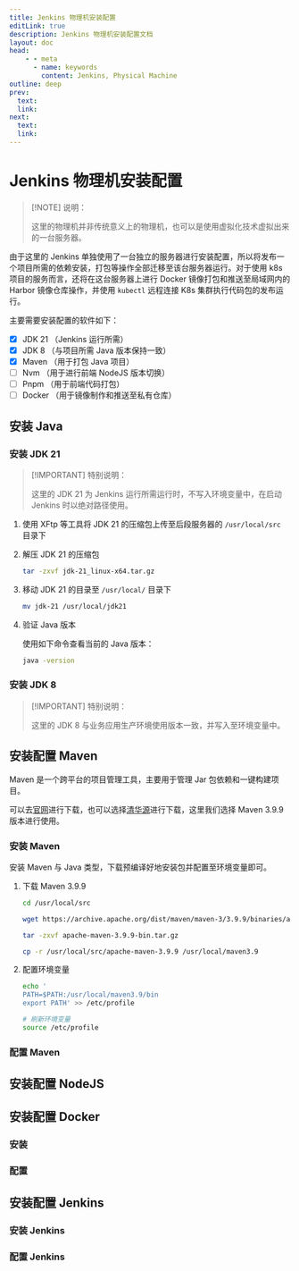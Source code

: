 ```yaml
---
title: Jenkins 物理机安装配置
editLink: true
description: Jenkins 物理机安装配置文档
layout: doc
head:
    - - meta
      - name: keywords
        content: Jenkins, Physical Machine
outline: deep
prev:
  text:
  link:
next:
  text:
  link:
---
```


# Jenkins 物理机安装配置

> [!NOTE] 说明：
> 
> 这里的物理机并非传统意义上的物理机，也可以是使用虚拟化技术虚拟出来的一台服务器。

由于这里的 Jenkins 单独使用了一台独立的服务器进行安装配置，所以将发布一个项目所需的依赖安装，打包等操作全部迁移至该台服务器运行。对于使用 k8s 项目的服务而言，还将在这台服务器上进行 Docker 镜像打包和推送至局域网内的 Harbor 镜像仓库操作，并使用 `kubectl` 远程连接 K8s 集群执行代码包的发布运行。

主要需要安装配置的软件如下：

- [x] JDK 21 （Jenkins 运行所需）
- [x] JDK 8 （与项目所需 Java 版本保持一致）
- [x] Maven （用于打包 Java 项目）
- [ ] Nvm （用于进行前端 NodeJS 版本切换）
- [ ] Pnpm （用于前端代码打包）
- [ ] Docker （用于镜像制作和推送至私有仓库）

## 安装 Java

### 安装 JDK 21

> [!IMPORTANT] 特别说明：
>
> 这里的 JDK 21 为 Jenkins 运行所需运行时，不写入环境变量中，在启动 Jenkins 时以绝对路径使用。

1. 使用 XFtp 等工具将 JDK 21 的压缩包上传至后段服务器的 `/usr/local/src` 目录下

2. 解压 JDK 21 的压缩包

    ```bash
    tar -zxvf jdk-21_linux-x64.tar.gz
    ```

3. 移动 JDK 21 的目录至 `/usr/local/` 目录下

   ```bash
   mv jdk-21 /usr/local/jdk21
   ```

4. 验证 Java 版本

   使用如下命令查看当前的 Java 版本：

    ```bash
    java -version
    ```


### 安装 JDK 8

> [!IMPORTANT] 特别说明：
> 
> 这里的 JDK 8 与业务应用生产环境使用版本一致，并写入至环境变量中。

<!--@include: ../../../web/backend.md{33,75}-->

## 安装配置 Maven

Maven 是一个跨平台的项目管理工具，主要用于管理 Jar 包依赖和一键构建项目。

可以去[官网](https://maven.apache.org/download.cgi)进行下载，也可以选择[清华源](https://mirrors.tuna.tsinghua.edu.cn/apache/maven/maven-3)进行下载，这里我们选择 Maven 3.9.9 版本进行使用。

### 安装 Maven

安装 Maven 与 Java 类型，下载预编译好地安装包并配置至环境变量即可。

1. 下载 Maven 3.9.9

   ```bash
   cd /usr/local/src

   wget https://archive.apache.org/dist/maven/maven-3/3.9.9/binaries/apache-maven-3.9.9-bin.tar.gz
   
   tar -zxvf apache-maven-3.9.9-bin.tar.gz
   
   cp -r /usr/local/src/apache-maven-3.9.9 /usr/local/maven3.9
   ```

2. 配置环境变量

   ```bash
   echo '
   PATH=$PATH:/usr/local/maven3.9/bin
   export PATH' >> /etc/profile

   # 刷新环境变量
   source /etc/profile
   ```

### 配置 Maven

## 安装配置 NodeJS

## 安装配置 Docker

### 安装

<!--@include: ../../../cloud/docker/install.md{22,60}-->

### 配置

<!--@include: ../../../cloud/docker/install.md{62,81}-->

## 安装配置 Jenkins

### 安装 Jenkins

### 配置 Jenkins